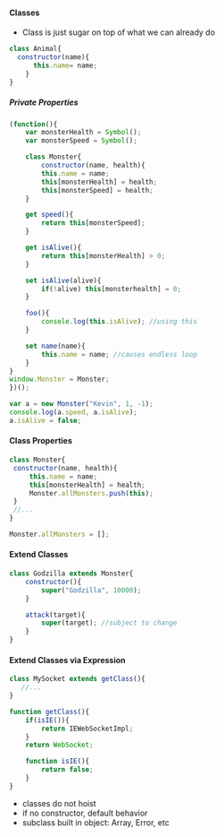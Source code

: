 #### Classes

- Class is just sugar on top of what we can already do

```javascript
class Animal{
  constructor(name){
      this.name= name;
    }
}
```

##### Private Properties

```javascript
(function(){
    var monsterHealth = Symbol();
    var monsterSpeed = Symbol();

    class Monster{
        constructor(name, health){
        this.name = name;
        this[monsterHealth] = health;
        this[monsterSpeed] = health;
    }

    get speed(){
        return this[monsterSpeed];
    }

    get isAlive(){
        return this[monsterHealth] > 0;
    }

    set isAlive(alive){
        if(!alive) this[monsterhealth] = 0;
    }

    foo(){
        console.log(this.isAlive); //using this
    }

    set name(name){
        this.name = name; //causes endless loop
    }
}
window.Monster = Monster;
})();

var a = new Monster("Kevin", 1, -1);
console.log(a.speed, a.isAlive);
a.isAlive = false;
```

#### Class Properties

```javascript
class Monster{
 constructor(name, health){
     this.name = name;
     this[monsterHealth] = health;
     Monster.allMonsters.push(this);
 }
 //...
}

Monster.allMonsters = [];
```

#### Extend Classes

```javascript
class Godzilla extends Monster{
    constructor(){
        super("Godzilla", 10000);
    }

    attack(target){
        super(target); //subject to change
    }
}
```

#### Extend Classes via Expression

```javascript
class MySocket extends getClass(){
   //...
}

function getClass(){
    if(isIE()){
        return IEWebSocketImpl;
    }
    return WebSocket;

    function isIE(){
        return false;
    }
}
```
- classes do not hoist
- if no constructor, default behavior
- subclass built in object: Array, Error, etc